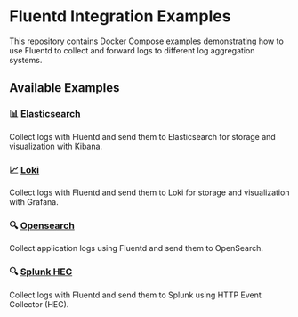 # Fluentd Integration Examples

This repository contains Docker Compose examples demonstrating how to use Fluentd to collect and forward logs to different log aggregation systems.

## Available Examples

### 📊 [Elasticsearch](./elasticsearch/)
Collect logs with Fluentd and send them to Elasticsearch for storage and visualization with Kibana.

### 📈 [Loki](./loki/)
Collect logs with Fluentd and send them to Loki for storage and visualization with Grafana.

### 🔍 [Opensearch](./opensearch/)
Collect application logs using Fluentd and send them to OpenSearch.

### 🔍 [Splunk HEC](./splunk-hec/)
Collect logs with Fluentd and send them to Splunk using HTTP Event Collector (HEC).